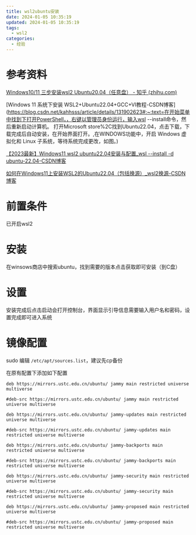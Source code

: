 ```yaml
---
title: wsl2ubuntu安装
date: 2024-01-05 10:35:19
updated: 2024-01-05 10:35:19
tags:
  - wsl2
categories:
  - 经验
---
```


# 参考资料

[Windows10/11 三步安装wsl2 Ubuntu20.04（任意盘） - 知乎 (zhihu.com)](https://zhuanlan.zhihu.com/p/466001838)

[Windows 11 系统下安装 WSL2+Ubuntu22.04+GCC+VI教程-CSDN博客](https://blog.csdn.net/kahhsss/article/details/131902623#:~:text=在开始菜单中找到下打开PowerShell，，右键以管理员身份运行，输入wsl --install命令，然后重新启动计算机。 打开Microsoft store%2C找到Ubuntu22.04，点击下载，下载完成后自动安装，在开始界面打开。,在WINDOWS功能中，开启 Windows 虚拟化和 Linux 子系统，等待系统完成更改，如图。)

[【2023最新】Windows11 wsl2 ubuntu22.04安装与配置_wsl --install -d ubuntu-22.04-CSDN博客](https://blog.csdn.net/ljw_study_in_CSDN/article/details/129752865)

[如何在Windows11上安装WSL2的Ubuntu22.04（包括换源）_wsl2换源-CSDN博客](https://blog.csdn.net/syqkali/article/details/131524540)

# 前置条件

已开启wsl2

# 安装

在winsows商店中搜索ubuntu，找到需要的版本点击获取即可安装（到C盘）

# 设置

安装完成后点击启动会打开控制台，界面显示引导信息需要输入用户名和密码，设置完成即可进入系统

# 镜像配置

sudo 编辑 `/etc/apt/sources.list`，建议先cp备份

在原有配置下添加如下配置

```
deb https://mirrors.ustc.edu.cn/ubuntu/ jammy main restricted universe multiverse

#deb-src https://mirrors.ustc.edu.cn/ubuntu/ jammy main restricted universe multiverse

deb https://mirrors.ustc.edu.cn/ubuntu/ jammy-updates main restricted universe multiverse

#deb-src https://mirrors.ustc.edu.cn/ubuntu/ jammy-updates main restricted universe multiverse

deb https://mirrors.ustc.edu.cn/ubuntu/ jammy-backports main restricted universe multiverse

#deb-src https://mirrors.ustc.edu.cn/ubuntu/ jammy-backports main restricted universe multiverse

deb https://mirrors.ustc.edu.cn/ubuntu/ jammy-security main restricted universe multiverse

#deb-src https://mirrors.ustc.edu.cn/ubuntu/ jammy-security main restricted universe multiverse

deb https://mirrors.ustc.edu.cn/ubuntu/ jammy-proposed main restricted universe multiverse

#deb-src https://mirrors.ustc.edu.cn/ubuntu/ jammy-proposed main restricted universe multiverse
```


